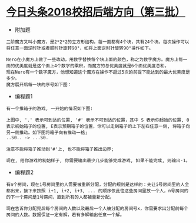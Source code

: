 [今日头条2018校招后端方向（第三批）](https://www.nowcoder.com/test/8537140/summary)
====================

+ 附加题
```
二阶魔方又叫小魔方，是2*2*2的立方形结构。每一面都有4个块，共有24个块。每次操作可以将任意一面逆时针或者顺时针旋转90°，如将上面逆时针旋转90°操作如下。

Nero在小魔方上做了一些改动，用数字替换每个块上面的颜色，称之为数字魔方。魔方上每一面的优美度就是这个面上4个数字的乘积，而魔方的总优美度就是6个面优美度总和。
现在Nero有一个数字魔方，他想知道这个魔方在操作不超过5次的前提下能达到的最大优美度是多少。
魔方展开后每一块的序号如下图：
```
+ 编程题1
```
有一个推箱子的游戏, 一开始的情况如下图:

上图中, '.' 表示可到达的位置, '#' 表示不可到达的位置，其中 S 表示你起始的位置, 0表示初始箱子的位置, E表示预期箱子的位置，你可以走到箱子的上下左右任意一侧, 将箱子向另一侧推动。如下图将箱子向右推动一格;
..S0.. -> ...S0.

注意不能将箱子推动到'#'上, 也不能将箱子推出边界;

现在, 给你游戏的初始样子, 你需要输出最少几步能够完成游戏, 如果不能完成, 则输出-1。
```
+ 编程题2
```
有n个房间，现在i号房间里的人需要被重新分配，分配的规则是这样的：先让i号房间里的人全都出来，接下来按照 i+1, i+2, i+3, ... 的顺序依此往这些房间里放一个人，n号房间的的下一个房间是1号房间，直到所有的人都被重新分配。

现在告诉你分配完后每个房间的人数以及最后一个人被分配的房间号x，你需要求出分配前每个房间的人数。数据保证一定有解，若有多解输出任意一个解。
```